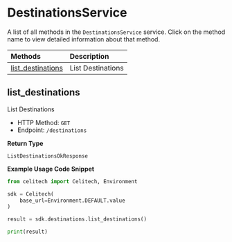 # DestinationsService

A list of all methods in the `DestinationsService` service. Click on the method name to view detailed information about that method.

| Methods                                 | Description       |
| :-------------------------------------- | :---------------- |
| [list_destinations](#list_destinations) | List Destinations |

## list_destinations

List Destinations

- HTTP Method: `GET`
- Endpoint: `/destinations`

**Return Type**

`ListDestinationsOkResponse`

**Example Usage Code Snippet**

```python
from celitech import Celitech, Environment

sdk = Celitech(
    base_url=Environment.DEFAULT.value
)

result = sdk.destinations.list_destinations()

print(result)
```
